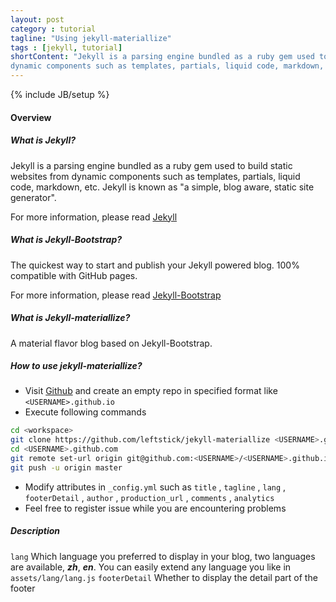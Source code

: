 ```yaml
---
layout: post
category : tutorial
tagline: "Using jekyll-materiallize"
tags : [jekyll, tutorial]
shortContent: "Jekyll is a parsing engine bundled as a ruby gem used to build static websites from
dynamic components such as templates, partials, liquid code, markdown, etc. Jekyll is known as \"a simple, blog aware, static site generator\""
---
```

{% include JB/setup %}

#### Overview

##### What is Jekyll?

Jekyll is a parsing engine bundled as a ruby gem used to build static websites from
dynamic components such as templates, partials, liquid code, markdown, etc. Jekyll is known as "a simple, blog aware, static site generator".

For more information, please read [Jekyll](http://jekyllrb.com/)

##### What is Jekyll-Bootstrap?

The quickest way to start and publish your Jekyll powered blog. 100% compatible with GitHub pages.

For more information, please read [Jekyll-Bootstrap](http://jekyllbootstrap.com/)

##### What is Jekyll-materiallize?

A material flavor blog based on Jekyll-Bootstrap.


##### How to use jekyll-materiallize?

* Visit [Github](https://github.com/) and create an empty repo in specified format like `<USERNAME>.github.io`
* Execute following commands

```bash
cd <workspace>
git clone https://github.com/leftstick/jekyll-materiallize <USERNAME>.github.io
cd <USERNAME>.github.com
git remote set-url origin git@github.com:<USERNAME>/<USERNAME>.github.io.git
git push -u origin master  
```

* Modify attributes in `_config.yml` such as `title` , `tagline` , `lang` , `footerDetail` , `author` , `production_url` , `comments` , `analytics`
* Feel free to register issue while you are encountering problems

##### Description

`lang` Which language you preferred to display in your blog, two languages are available, ___zh___, ___en___. You can easily extend any language you like in `assets/lang/lang.js`
`footerDetail` Whether to display the detail part of the footer